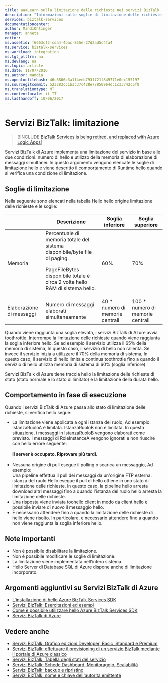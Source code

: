 ```yaml
---
title: aaaLearn sulla limitazione delle richieste nei servizi BizTalk | Documenti Microsoft
description: "Informazioni sulle soglie di limitazione delle richieste e sui relativi comportamenti di runtime per Servizi BizTalk. La limitazione delle richieste è basata sull'utilizzo della memoria e sul numero di messaggi. MABS, WABS"
services: biztalk-services
documentationcenter: 
author: MandiOhlinger
manager: anneta
editor: 
ms.assetid: f6663cf2-cda4-4bac-855e-27d2ad5c4fa4
ms.service: biztalk-services
ms.workload: integration
ms.tgt_pltfrm: na
ms.devlang: na
ms.topic: article
ms.date: 11/07/2016
ms.author: mandia
ms.openlocfilehash: 46c8806c3a1f4eeb793f721f849771e0ec155197
ms.sourcegitcommit: 523283cc1b3c37c428e77850964dc1c33742c5f0
ms.translationtype: MT
ms.contentlocale: it-IT
ms.lasthandoff: 10/06/2017
---
```

# <a name="biztalk-services-throttling"></a>Servizi BizTalk: limitazione

> [!INCLUDE [BizTalk Services is being retired, and replaced with Azure Logic Apps](../../includes/biztalk-services-retirement.md)]

Servizi BizTalk di Azure implementa una limitazione del servizio in base alle due condizioni: numero di hello e utilizzo della memoria di elaborazione di messaggi simultanei. In questo argomento vengono elencate le soglie di limitazione hello e viene descritto il comportamento di Runtime hello quando si verifica una condizione di limitazione.

## <a name="throttling-thresholds"></a>Soglie di limitazione
Nella seguente sono elencati nella tabella Hello hello origine limitazione delle richieste e le soglie:

|  | Descrizione | Soglia inferiore | Soglia superiore |
| --- | --- | --- | --- |
| Memoria |Percentuale di memoria totale del sistema disponibile/byte file di paging. <p><p>PageFileBytes disponibile totale è circa 2 volte hello RAM di sistema hello. |60% |70% |
| Elaborazione di messaggi |Numero di messaggi elaborati simultaneamente |40 * numero di memorie centrali |100 * numero di memorie centrali |

Quando viene raggiunta una soglia elevata, i servizi BizTalk di Azure avvia toothrottle. Interrompe la limitazione delle richieste quando viene raggiunta la soglia inferiore hello. Se ad esempio il servizio utilizza il 65% della memoria di sistema, In questo caso, il servizio di hello non rallenta. Se invece il servizio inizia a utilizzare il 70% della memoria di sistema, In questo caso, il servizio di hello limita e continua toothrottle fino a quando il servizio di hello utilizza memoria di sistema di 60% (soglia inferiore).

Servizi BizTalk di Azure tiene traccia hello la limitazione delle richieste di stato (stato normale e lo stato di limitato) e la limitazione della durata hello.

## <a name="runtime-behavior"></a>Comportamento in fase di esecuzione
Quando i servizi BizTalk di Azure passa allo stato di limitazione delle richieste, si verifica hello segue:

* La limitazione viene applicata a ogni istanza del ruolo, Ad esempio:<br/>
  IstanzaRuoloA è limitata. IstanzaRuoloB non è limitata. In questa situazione, i messaggi in IstanzaRuoloB vengono elaborati come previsto. I messaggi di RoleInstanceA vengono ignorati e non riuscire con hello errore seguente:<br/><br/>
  **Il server è occupato. Riprovare più tardi.**<br/><br/>
* Nessuna origine di pull esegue il polling o scarica un messaggio, Ad esempio:<br/>
  Una pipeline effettua il pull dei messaggi da un'origine FTP esterna. istanza del ruolo Hello esegue il pull di hello ottiene in uno stato di limitazione delle richieste. In questo caso, la pipeline hello arresta download altri messaggi fino a quando l'istanza del ruolo hello arresta la limitazione delle richieste.
* Una risposta viene inviata toohello client in modo da client hello è possibile inviare di nuovo il messaggio hello.
* È necessario attendere fino a quando la limitazione delle richieste di hello viene risolto. In particolare, è necessario attendere fino a quando non viene raggiunta la soglia inferiore hello.

## <a name="important-notes"></a>Note importanti
* Non è possibile disabilitare la limitazione.
* Non è possibile modificare le soglie di limitazione.
* La limitazione viene implementata nell'intero sistema.
* Hello Server di Database SQL di Azure dispone anche di limitazione incorporato.

## <a name="additional-azure-biztalk-services-topics"></a>Argomenti aggiuntivi su Servizi BizTalk di Azure
* [L'installazione di hello Azure BizTalk Services SDK](http://go.microsoft.com/fwlink/p/?LinkID=241589)<br/>
* [Servizi BizTalk: Esercitazioni ed esempi](http://go.microsoft.com/fwlink/p/?LinkID=236944)<br/>
* [Come è possibile utilizzare hello Azure BizTalk Services SDK](http://go.microsoft.com/fwlink/p/?LinkID=302335)<br/>
* [Servizi BizTalk di Azure](http://go.microsoft.com/fwlink/p/?LinkID=303664)<br/>

## <a name="see-also"></a>Vedere anche
* [Servizi BizTalk: Grafico edizioni Developer, Basic, Standard e Premium](http://go.microsoft.com/fwlink/p/?LinkID=302279)<br/>
* [Servizi BizTalk: effettuare il provisioning di un servizio BizTalk mediante il portale di Azure classico](http://go.microsoft.com/fwlink/p/?LinkID=302280)<br/>
* [Servizi BizTalk: Tabella degli stati del servizio](http://go.microsoft.com/fwlink/p/?LinkID=329870)<br/>
* [Servizi BizTalk: Schede Dashboard, Monitoraggio, Scalabilità](http://go.microsoft.com/fwlink/p/?LinkID=302281)<br/>
* [Servizi BizTalk: backup e ripristino](http://go.microsoft.com/fwlink/p/?LinkID=329873)<br/>
* [Servizi BizTalk: nome e chiave dell'autorità emittente](http://go.microsoft.com/fwlink/p/?LinkID=303941)<br/>

